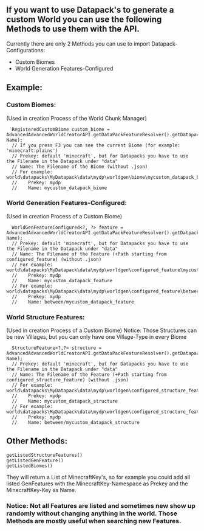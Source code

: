 ## If you want to use Datapack's to generate a custom World you can use the following Methods to use them with the API.

Currently there are only 2 Methods you can use to import Datapack-Configurations:
  - Custom Biomes
  - World Generation Features-Configured

## Example:
### Custom Biomes:
(Used in creation Process of the World Chunk Manager)
```
  RegisteredCustomBiome custom_biome = AdvancedAdvancedWorldCreatorAPI.getDataPackFeatureResolver().getDatapackBiome(Prekey, Name);
  // If you press F3 you can see the current Biome (for example: 'minecraft:plains')
  // Prekey: default 'minecraft', but for Datapacks you have to use the Filename in the Datapack under "data"
  // Name: The Filename of the Biome (without .json)
  // For example: world\datapacks\MyDatapack\data\mydp\worldgen\biome\mycustom_datapack_biome.json
  // 	Prekey: mydp
  //    Name: mycustom_datapack_biome

```

### World Generation Features-Configured:
(Used in creation Process of a Custom Biome)
```
  WorldGenFeatureConfigured<?, ?> feature = AdvancedAdvancedWorldCreatorAPI.getDataPackFeatureResolver().getDatpackGenFeature(Prekey, Name);
  // Prekey: default 'minecraft', but for Datapacks you have to use the Filename in the Datapack under "data"
  // Name: The Filename of the Feature (+Path starting from configured_feature) (without .json)
  // For example: world\datapacks\MyDatapack\data\mydp\worldgen\configured_feature\mycustom_datapack_feature.json
  // 	Prekey: mydp
  //    Name: mycustom_datapack_feature
  // For example: world\datapacks\MyDatapack\data\mydp\worldgen\configured_feature\between\mycustom_datapack_feature.json
  // 	Prekey: mydp
  //    Name: between/mycustom_datapack_feature
```
  

### World Structure Features:
(Used in creation Process of a Custom Biome)
Notice: Those Structures can be new Villages, but you can only have one Village-Type in every Biome
```
  StructureFeature<?,?> structure = AdvancedAdvancedWorldCreatorAPI.getDataPackFeatureResolver().getDatapackStructureFeature(Prekey, Name);
  // Prekey: default 'minecraft', but for Datapacks you have to use the Filename in the Datapack under "data"
  // Name: The Filename of the Feature (+Path starting from configured_structure_feature) (without .json)
  // For example: world\datapacks\MyDatapack\data\mydp\worldgen\configured_structure_feature\mycustom_datapack_structure.json
  // 	Prekey: mydp
  //    Name: mycustom_datapack_structure
  // For example: world\datapacks\MyDatapack\data\mydp\worldgen\configured_structure_feature\between\mycustom_datapack_structure.json
  // 	Prekey: mydp
  //    Name: between/mycustom_datapack_structure
```


## Other Methods:
``` 
getListedStructureFeatures()
getListedGenFeature()
getListedBiomes()
```
They will return a List of MinecraftKey's, so for example you could add all listed GenFeatures with the MinecraftKey-Namespace as Prekey and the MinecraftKey-Key as Name. <br>
### Notice: Not all Features are listed and sometimes new show up randomly without changing anything in the world. Those Methods are mostly useful when searching new Features.



